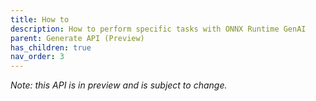 ```yaml
---
title: How to
description: How to perform specific tasks with ONNX Runtime GenAI
parent: Generate API (Preview)
has_children: true
nav_order: 3
---
```


_Note: this API is in preview and is subject to change._
